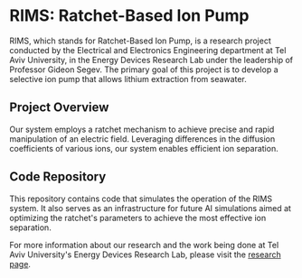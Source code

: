 # RIMS: Ratchet-Based Ion Pump

RIMS, which stands for Ratchet-Based Ion Pump, is a research project conducted by the Electrical and Electronics Engineering department at Tel Aviv University, in the Energy Devices Research Lab under the leadership of Professor Gideon Segev. 
The primary goal of this project is to develop a selective ion pump that allows lithium extraction from seawater.

## Project Overview

Our system employs a ratchet mechanism to achieve precise and rapid manipulation of an electric field.
Leveraging differences in the diffusion coefficients of various ions, our system enables efficient ion separation. 

## Code Repository

This repository contains code that simulates the operation of the RIMS system. It also serves as an infrastructure for future AI simulations aimed at optimizing the ratchet's parameters to achieve the most effective ion separation.

For more information about our research and the work being done at Tel Aviv University's Energy Devices Research Lab, please visit the [research page](https://www.edlab.sites.tau.ac.il/research).
